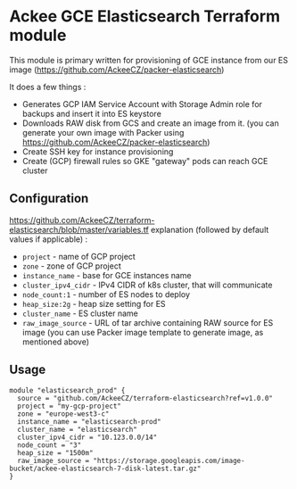 # Ackee GCE Elasticsearch Terraform module

This module is primary written for provisioning of GCE instance from our ES image (https://github.com/AckeeCZ/packer-elasticsearch)

It does a few things :
* Generates GCP IAM Service Account with Storage Admin role for backups and insert it into ES keystore
* Downloads RAW disk from GCS and create an image from it. (you can generate your own image with Packer using https://github.com/AckeeCZ/packer-elasticsearch)
* Create SSH key for instance provisioning
* Create (GCP) firewall rules so GKE "gateway" pods can reach GCE cluster

## Configuration

https://github.com/AckeeCZ/terraform-elasticsearch/blob/master/variables.tf explanation  (followed by default values if applicable) :

* `project` - name of GCP project
* `zone` - zone of GCP project
* `instance_name` - base for GCE instances name
* `cluster_ipv4_cidr` - IPv4 CIDR of k8s cluster, that will communicate
* `node_count:1` - number of ES nodes to deploy
* `heap_size:2g` - heap size setting for ES
* `cluster_name` - ES cluster name
* `raw_image_source` -  URL of tar archive containing RAW source for ES image (you can use Packer image template to generate image, as mentioned above)


## Usage

```hcl
module "elasticsearch_prod" {
  source = "github.com/AckeeCZ/terraform-elasticsearch?ref=v1.0.0"
  project = "my-gcp-project"
  zone = "europe-west3-c"
  instance_name = "elasticsearch-prod"
  cluster_name = "elasticsearch"
  cluster_ipv4_cidr = "10.123.0.0/14"
  node_count = "3"
  heap_size = "1500m"
  raw_image_source = "https://storage.googleapis.com/image-bucket/ackee-elasticsearch-7-disk-latest.tar.gz"
}

```

